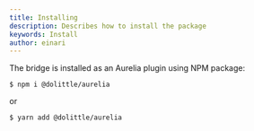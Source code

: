 ```yaml
---
title: Installing
description: Describes how to install the package
keywords: Install
author: einari
---
```

The bridge is installed as an Aurelia plugin using NPM package:

```shell
$ npm i @dolittle/aurelia
```

or

```shell
$ yarn add @dolittle/aurelia
```
